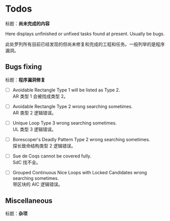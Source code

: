 # Todos

标题：**尚未完成的内容**

Here displays unfinished or unfixed tasks found at present. Usually be bugs.

此处罗列所有目前已经发现的但尚未修复和完成的工程和任务。一般列举的是程序漏洞。



## Bugs fixing

标题：**程序漏洞修复**

* [ ] Avoidable Rectangle Type 1 will be listed as Type 2.<br/>AR 类型 1 会被找成类型 2。
* [ ] Avoidable Rectangle Type 2 wrong searching sometimes.<br/>AR 类型 2 逻辑错误。
* [ ] Unique Loop Type 3 wrong searching sometimes.<br/>UL 类型 3 逻辑错误。
* [ ] Borescoper's Deadly Pattern Type 2 wrong searching sometimes.<br/>探长致命结构类型 2 逻辑错误。
* [ ] Sue de Coqs cannot be covered fully.<br/>SdC 找不全。
* [ ] Grouped Continuous Nice Loops with Locked Candidates wrong searching sometimes.<br/>带区块的 AIC 逻辑错误。



## Miscellaneous

标题：**杂项**



